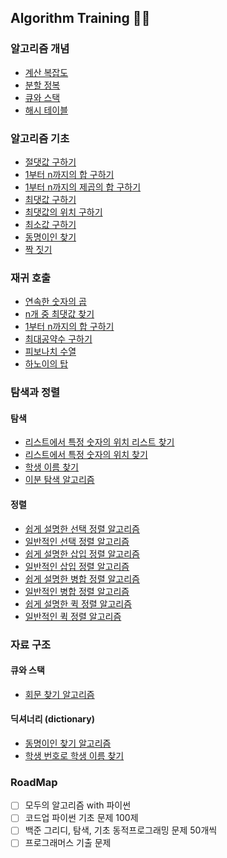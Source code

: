 ## Algorithm Training 🏋️‍♀️

### 알고리즘 개념

- [계산 복잡도](https://github.com/rimi0108/Algorithm/blob/main/%EC%95%8C%EA%B3%A0%EB%A6%AC%EC%A6%98%20%EA%B0%9C%EB%85%90/%EA%B3%84%EC%82%B0%20%EB%B3%B5%EC%9E%A1%EB%8F%84.md)
- [분할 정복](https://github.com/rimi0108/Algorithm/blob/main/%EC%95%8C%EA%B3%A0%EB%A6%AC%EC%A6%98%20%EA%B0%9C%EB%85%90/%EB%B6%84%ED%95%A0%20%EC%A0%95%EB%B3%B5.md)
- [큐와 스택](https://github.com/rimi0108/Algorithm/blob/main/%EC%95%8C%EA%B3%A0%EB%A6%AC%EC%A6%98%20%EA%B0%9C%EB%85%90/%ED%81%90%EC%99%80%20%EC%8A%A4%ED%83%9D.md)
- [해시 테이블](https://github.com/rimi0108/Algorithm/blob/main/%EC%95%8C%EA%B3%A0%EB%A6%AC%EC%A6%98%20%EA%B0%9C%EB%85%90/%ED%95%B4%EC%8B%9C%20%ED%85%8C%EC%9D%B4%EB%B8%94.md)

### 알고리즘 기초

- [절댓값 구하기](https://github.com/rimi0108/Algorithm/blob/main/%EC%95%8C%EA%B3%A0%EB%A6%AC%EC%A6%98%20%EA%B8%B0%EC%B4%88/%EC%A0%88%EB%8C%93%EA%B0%92%20%EA%B5%AC%ED%95%98%EA%B8%B0.py)
- [1부터 n까지의 합 구하기](https://github.com/rimi0108/Algorithm/blob/main/%EC%95%8C%EA%B3%A0%EB%A6%AC%EC%A6%98%20%EA%B8%B0%EC%B4%88/1%EB%B6%80%ED%84%B0%20n%EA%B9%8C%EC%A7%80%EC%9D%98%20%ED%95%A9%20%EA%B5%AC%ED%95%98%EA%B8%B0.py)
- [1부터 n까지의 제곱의 합 구하기](https://github.com/rimi0108/Algorithm/blob/main/%EC%95%8C%EA%B3%A0%EB%A6%AC%EC%A6%98%20%EA%B8%B0%EC%B4%88/1%EB%B6%80%ED%84%B0%20n%EA%B9%8C%EC%A7%80%20%EC%A0%9C%EA%B3%B1%EC%9D%98%20%ED%95%A9%20%EA%B5%AC%ED%95%98%EA%B8%B0.py)
- [최댓값 구하기](https://github.com/rimi0108/Algorithm/blob/main/%EC%95%8C%EA%B3%A0%EB%A6%AC%EC%A6%98%20%EA%B8%B0%EC%B4%88/%EC%B5%9C%EB%8C%93%EA%B0%92%20%EA%B5%AC%ED%95%98%EA%B8%B0.py)
- [최댓값의 위치 구하기](https://github.com/rimi0108/Algorithm/blob/main/%EC%95%8C%EA%B3%A0%EB%A6%AC%EC%A6%98%20%EA%B8%B0%EC%B4%88/%EC%B5%9C%EB%8C%93%EA%B0%92%EC%9D%98%20%EC%9C%84%EC%B9%98%20%EA%B5%AC%ED%95%98%EA%B8%B0.py)
- [최소값 구하기](https://github.com/rimi0108/Algorithm/blob/main/%EC%95%8C%EA%B3%A0%EB%A6%AC%EC%A6%98%20%EA%B8%B0%EC%B4%88/%EC%B5%9C%EC%86%8C%EA%B0%92%20%EA%B5%AC%ED%95%98%EA%B8%B0.py)
- [동명이인 찾기](https://github.com/rimi0108/Algorithm/blob/main/%EC%95%8C%EA%B3%A0%EB%A6%AC%EC%A6%98%20%EA%B8%B0%EC%B4%88/%EB%8F%99%EB%AA%85%EC%9D%B4%EC%9D%B8%20%EC%B0%BE%EA%B8%B0.py)
- [짝 짓기](https://github.com/rimi0108/Algorithm/blob/main/%EC%95%8C%EA%B3%A0%EB%A6%AC%EC%A6%98%20%EA%B8%B0%EC%B4%88/%EC%A7%9D%20%EC%A7%93%EA%B8%B0.py)

### 재귀 호출

- [연속한 숫자의 곱](https://github.com/rimi0108/Algorithm/blob/main/%EC%9E%AC%EA%B7%80%ED%98%B8%EC%B6%9C/%EC%97%B0%EC%86%8D%ED%95%9C%20%EC%88%AB%EC%9E%90%EC%9D%98%20%EA%B3%B1.py)
- [n개 중 최댓값 찾기](https://github.com/rimi0108/Algorithm/blob/main/%EC%9E%AC%EA%B7%80%ED%98%B8%EC%B6%9C/n%EA%B0%9C%20%EC%A4%91%20%EC%B5%9C%EB%8C%93%EA%B0%92%20%EC%B0%BE%EA%B8%B0.py)
- [1부터 n까지의 합 구하기](https://github.com/rimi0108/Algorithm/blob/main/%EC%9E%AC%EA%B7%80%ED%98%B8%EC%B6%9C/1%EB%B6%80%ED%84%B0%20n%EA%B9%8C%EC%A7%80%EC%9D%98%20%ED%95%A9%20%EA%B5%AC%ED%95%98%EA%B8%B0.py)
- [최대공약수 구하기](https://github.com/rimi0108/Algorithm/blob/main/%EC%9E%AC%EA%B7%80%ED%98%B8%EC%B6%9C/%EC%B5%9C%EB%8C%80%EA%B3%B5%EC%95%BD%EC%88%98%20%EA%B5%AC%ED%95%98%EA%B8%B0.py)
- [피보나치 수열](https://github.com/rimi0108/Algorithm/blob/main/%EC%9E%AC%EA%B7%80%ED%98%B8%EC%B6%9C/%ED%94%BC%EB%B3%B4%EB%82%98%EC%B9%98%20%EC%88%98%EC%97%B4.py)
- [하노이의 탑](https://github.com/rimi0108/Algorithm/blob/main/%EC%9E%AC%EA%B7%80%ED%98%B8%EC%B6%9C/%ED%95%98%EB%85%B8%EC%9D%B4%EC%9D%98%20%ED%83%91.py)

### 탐색과 정렬

#### 탐색

- [리스트에서 특정 숫자의 위치 리스트 찾기](https://github.com/rimi0108/Algorithm/blob/main/%ED%83%90%EC%83%89%EA%B3%BC%20%EC%A0%95%EB%A0%AC/%EB%A6%AC%EC%8A%A4%ED%8A%B8%EC%97%90%EC%84%9C%20%ED%8A%B9%EC%A0%95%20%EC%88%AB%EC%9E%90%EC%9D%98%20%EC%9C%84%EC%B9%98%20%EB%A6%AC%EC%8A%A4%ED%8A%B8%20%EC%B0%BE%EA%B8%B0.py)
- [리스트에서 특정 숫자의 위치 찾기](https://github.com/rimi0108/Algorithm/blob/main/%ED%83%90%EC%83%89%EA%B3%BC%20%EC%A0%95%EB%A0%AC/%EB%A6%AC%EC%8A%A4%ED%8A%B8%EC%97%90%EC%84%9C%20%ED%8A%B9%EC%A0%95%20%EC%88%AB%EC%9E%90%EC%9D%98%20%EC%9C%84%EC%B9%98%20%EC%B0%BE%EA%B8%B0.py)
- [학생 이름 찾기](https://github.com/rimi0108/Algorithm/blob/main/%ED%83%90%EC%83%89%EA%B3%BC%20%EC%A0%95%EB%A0%AC/%ED%95%99%EC%83%9D%20%EC%9D%B4%EB%A6%84%20%EC%B0%BE%EA%B8%B0.py)
- [이분 탐색 알고리즘](https://github.com/rimi0108/Algorithm/blob/main/%ED%83%90%EC%83%89%EA%B3%BC%20%EC%A0%95%EB%A0%AC/%EC%9D%B4%EB%B6%84%20%ED%83%90%EC%83%89%20%EC%95%8C%EA%B3%A0%EB%A6%AC%EC%A6%98.py)

#### 정렬

- [쉽게 설명한 선택 정렬 알고리즘](https://github.com/rimi0108/Algorithm/blob/main/%ED%83%90%EC%83%89%EA%B3%BC%20%EC%A0%95%EB%A0%AC/%EC%89%BD%EA%B2%8C%20%EC%84%A4%EB%AA%85%ED%95%9C%20%EC%84%A0%ED%83%9D%20%EC%A0%95%EB%A0%AC.py)
- [일반적인 선택 정렬 알고리즘](https://github.com/rimi0108/Algorithm/blob/main/%ED%83%90%EC%83%89%EA%B3%BC%20%EC%A0%95%EB%A0%AC/%EC%9D%BC%EB%B0%98%EC%A0%81%EC%9D%B8%20%EC%84%A0%ED%83%9D%20%EC%A0%95%EB%A0%AC%20%EC%95%8C%EA%B3%A0%EB%A6%AC%EC%A6%98.py)
- [쉽게 설명한 삽입 정렬 알고리즘](https://github.com/rimi0108/Algorithm/blob/main/%ED%83%90%EC%83%89%EA%B3%BC%20%EC%A0%95%EB%A0%AC/%EC%89%BD%EA%B2%8C%20%EC%84%A4%EB%AA%85%ED%95%9C%20%EC%82%BD%EC%9E%85%20%EC%A0%95%EB%A0%AC%20%EC%95%8C%EA%B3%A0%EB%A6%AC%EC%A6%98.py)
- [일반적인 삽입 정렬 알고리즘](https://github.com/rimi0108/Algorithm/blob/main/%ED%83%90%EC%83%89%EA%B3%BC%20%EC%A0%95%EB%A0%AC/%EC%9D%BC%EB%B0%98%EC%A0%81%EC%9D%B8%20%EC%82%BD%EC%9E%85%20%EC%A0%95%EB%A0%AC%20%EC%95%8C%EA%B3%A0%EB%A6%AC%EC%A6%98.py)
- [쉽게 설명한 병합 정렬 알고리즘](https://github.com/rimi0108/Algorithm/blob/main/%ED%83%90%EC%83%89%EA%B3%BC%20%EC%A0%95%EB%A0%AC/%EC%89%BD%EA%B2%8C%20%EC%84%A4%EB%AA%85%ED%95%9C%20%EB%B3%91%ED%95%A9%20%EC%A0%95%EB%A0%AC%20%EC%95%8C%EA%B3%A0%EB%A6%AC%EC%A6%98.py)
- [일반적인 병합 정렬 알고리즘](https://github.com/rimi0108/Algorithm/blob/main/%ED%83%90%EC%83%89%EA%B3%BC%20%EC%A0%95%EB%A0%AC/%EC%9D%BC%EB%B0%98%EC%A0%81%EC%9D%B8%20%EB%B3%91%ED%95%A9%20%EC%A0%95%EB%A0%AC%20%EC%95%8C%EA%B3%A0%EB%A6%AC%EC%A6%98.py)
- [쉽게 설명한 퀵 정렬 알고리즘](https://github.com/rimi0108/Algorithm/blob/main/%ED%83%90%EC%83%89%EA%B3%BC%20%EC%A0%95%EB%A0%AC/%EC%89%BD%EA%B2%8C%20%EC%84%A4%EB%AA%85%ED%95%9C%20%ED%80%B5%20%EC%A0%95%EB%A0%AC%20%EC%95%8C%EA%B3%A0%EB%A6%AC%EC%A6%98.py)
- [일반적인 퀵 정렬 알고리즘](https://github.com/rimi0108/Algorithm/blob/main/%ED%83%90%EC%83%89%EA%B3%BC%20%EC%A0%95%EB%A0%AC/%EC%9D%BC%EB%B0%98%EC%A0%81%EC%9D%B8%20%ED%80%B5%20%EC%A0%95%EB%A0%AC%20%EC%95%8C%EA%B3%A0%EB%A6%AC%EC%A6%98.py)

### 자료 구조

#### 큐와 스택

- [회문 찾기 알고리즘](https://github.com/rimi0108/Algorithm/blob/main/%EC%9E%90%EB%A3%8C%20%EA%B5%AC%EC%A1%B0/%ED%9A%8C%EB%AC%B8%20%EC%B0%BE%EA%B8%B0%20%EC%95%8C%EA%B3%A0%EB%A6%AC%EC%A6%98.py)

#### 딕셔너리 (dictionary)

- [동명이인 찾기 알고리즘](https://github.com/rimi0108/Algorithm/blob/main/%EC%9E%90%EB%A3%8C%20%EA%B5%AC%EC%A1%B0/%EB%94%95%EC%85%94%EB%84%88%EB%A6%AC%EB%A5%BC%20%EC%9D%B4%EC%9A%A9%ED%95%B4%20%EB%8F%99%EB%AA%85%EC%9D%B4%EC%9D%B8%EC%9D%84%20%EC%B0%BE%EB%8A%94%20%EC%95%8C%EA%B3%A0%EB%A6%AC%EC%A6%98.py)
- [학생 번호로 학생 이름 찾기](https://github.com/rimi0108/Algorithm/blob/main/%EC%9E%90%EB%A3%8C%20%EA%B5%AC%EC%A1%B0/%EB%94%95%EC%85%94%EB%84%88%EB%A6%AC%EB%A5%BC%20%EC%9D%B4%EC%9A%A9%ED%95%9C%20%ED%95%99%EC%83%9D%20%EB%B2%88%ED%98%B8%EB%A1%9C%20%ED%95%99%EC%83%9D%20%EC%9D%B4%EB%A6%84%20%EC%B0%BE%EA%B8%B0.py)

### RoadMap

- [ ] 모두의 알고리즘 with 파이썬
- [ ] 코드업 파이썬 기초 문제 100제
- [ ] 백준 그리디, 탐색, 기초 동적프로그래밍 문제 50개씩
- [ ] 프로그래머스 기출 문제
